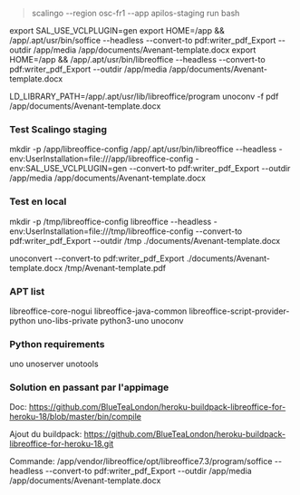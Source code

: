 > scalingo --region osc-fr1 --app apilos-staging run bash

export SAL_USE_VCLPLUGIN=gen
export HOME=/app && /app/.apt/usr/bin/soffice --headless --convert-to pdf:writer_pdf_Export --outdir /app/media /app/documents/Avenant-template.docx
export HOME=/app && /app/.apt/usr/bin/libreoffice --headless --convert-to pdf:writer_pdf_Export --outdir /app/media /app/documents/Avenant-template.docx

LD_LIBRARY_PATH=/app/.apt/usr/lib/libreoffice/program
unoconv -f pdf /app/documents/Avenant-template.docx

### Test Scalingo staging

mkdir -p /app/libreoffice-config
/app/.apt/usr/bin/libreoffice --headless -env:UserInstallation=file:///app/libreoffice-config -env:SAL_USE_VCLPLUGIN=gen --convert-to pdf:writer_pdf_Export --outdir /app/media /app/documents/Avenant-template.docx

### Test en local

mkdir -p /tmp/libreoffice-config
libreoffice --headless -env:UserInstallation=file:///tmp/libreoffice-config --convert-to pdf:writer_pdf_Export --outdir /tmp ./documents/Avenant-template.docx

unoconvert --convert-to pdf:writer_pdf_Export ./documents/Avenant-template.docx /tmp/Avenant-template.pdf

### APT list

libreoffice-core-nogui
libreoffice-java-common
libreoffice-script-provider-python
uno-libs-private
python3-uno
unoconv

### Python requirements

uno
unoserver
unotools


### Solution en passant par l'appimage

Doc: https://github.com/BlueTeaLondon/heroku-buildpack-libreoffice-for-heroku-18/blob/master/bin/compile

Ajout du buildpack: https://github.com/BlueTeaLondon/heroku-buildpack-libreoffice-for-heroku-18.git

Commande:
/app/vendor/libreoffice/opt/libreoffice7.3/program/soffice --headless --convert-to pdf:writer_pdf_Export --outdir /app/media /app/documents/Avenant-template.docx
